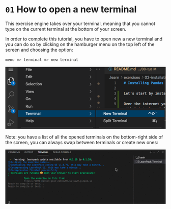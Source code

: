 # `01` How to open a new terminal

This exercise engine takes over your terminal, meaning that you cannot type on the current terminal at the bottom of your screen.

In order to complete this tutorial, you have to open new a new terminal and you can do so by clicking on the hamburger menu on the top left of the screen and choosing the option:

```bash
menu => terminal => new terminal
```

![new terminal](../../assets/new-terminal.png)

Note: you have a list of all the opened terminals on the bottom-right side of the screen, you can always swap between terminals or create new ones:

![terminal](../../assets/terminal.gif)
